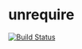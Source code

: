 # unrequire

[![Build Status](https://travis-ci.org/testdouble/unrequire.png?branch=master)](https://travis-ci.org/testdouble/unrequire)

